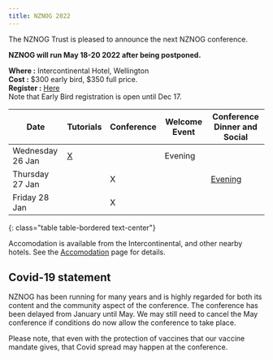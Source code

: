 ```yaml
---
title: NZNOG 2022
---
```


The NZNOG Trust is pleased to announce the next NZNOG conference.

**NZNOG will run May 18-20 2022 after being postponed.**

**Where :** Intercontinental Hotel, Wellington<br />
**Cost :** $300 early bird, $350 full price.<br />
**Register :** [Here](https://nznog-2022.lilregie.com/booking/attendees/new)<br/>
Note that Early Bird registration is open until Dec 17.

| Date | Tutorials | Conference | Welcome Event | Conference Dinner and Social |
| --- | --- | --- | --- | --- |
| Wednesday 26 Jan | [X](nznog-2022/nznog-2022-tutorials.html) |  | Evening  |  |
| Thursday 27 Jan |  | X  |  | [Evening](nznog-2022/nznog-2022-dinner-and-social.html) |
| Friday 28 Jan |  | X  |  |  |
{: class="table table-bordered text-center"}

Accomodation is available from the Intercontinental, and other nearby hotels. See the [Accomodation](nznog-2022/nznog-2022-accommodation.html) page for details.

## Covid-19 statement
NZNOG has been running for many years and is highly regarded for both its content and the community aspect of the conference. The conference has been delayed from January until May. We may still need to cancel the May conference if conditions do now allow the conference to take place.

Please note, that even with the protection of vaccines that our vaccine mandate gives, that Covid spread may happen at the conference.
